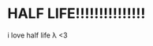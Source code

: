 # HALF LIFE!!!!!!!!!!!!!!!
i love half life
&#955;  \<3

<!-- ## things im doing:
- my website https://ortley.github.io/
- thats it \:|

## things i was doing but cant be bothered to do:
- lots
- i forgor 💀 -->